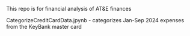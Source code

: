 This repo is for financial analysis of AT&E finances 

CategorizeCreditCardData.jpynb - categorizes Jan-Sep 2024 expenses from the KeyBank master card
